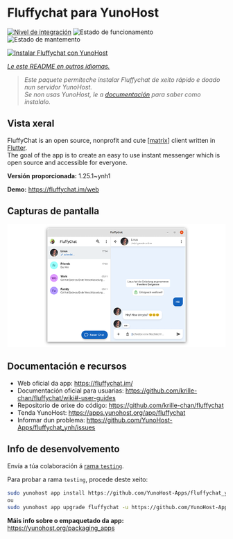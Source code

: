 <!--
NOTA: Este README foi creado automáticamente por <https://github.com/YunoHost/apps/tree/master/tools/readme_generator>
NON debe editarse manualmente.
-->

# Fluffychat para YunoHost

[![Nivel de integración](https://apps.yunohost.org/badge/integration/fluffychat)](https://ci-apps.yunohost.org/ci/apps/fluffychat/)
![Estado de funcionamento](https://apps.yunohost.org/badge/state/fluffychat)
![Estado de mantemento](https://apps.yunohost.org/badge/maintained/fluffychat)

[![Instalar Fluffychat con YunoHost](https://install-app.yunohost.org/install-with-yunohost.svg)](https://install-app.yunohost.org/?app=fluffychat)

*[Le este README en outros idiomas.](./ALL_README.md)*

> *Este paquete permíteche instalar Fluffychat de xeito rápido e doado nun servidor YunoHost.*  
> *Se non usas YunoHost, le a [documentación](https://yunohost.org/install) para saber como instalalo.*

## Vista xeral

FluffyChat is an open source, nonprofit and cute [[matrix](https://matrix.org)] client written in [Flutter](https://flutter.dev).  
The goal of the app is to create an easy to use instant messenger which is open source and accessible for everyone.


**Versión proporcionada:** 1.25.1~ynh1

**Demo:** <https://fluffychat.im/web>

## Capturas de pantalla

![Captura de pantalla de Fluffychat](./doc/screenshots/screenshot.png)

## Documentación e recursos

- Web oficial da app: <https://fluffychat.im/>
- Documentación oficial para usuarias: <https://github.com/krille-chan/fluffychat/wiki#-user-guides>
- Repositorio de orixe do código: <https://github.com/krille-chan/fluffychat>
- Tenda YunoHost: <https://apps.yunohost.org/app/fluffychat>
- Informar dun problema: <https://github.com/YunoHost-Apps/fluffychat_ynh/issues>

## Info de desenvolvemento

Envía a túa colaboración á [rama `testing`](https://github.com/YunoHost-Apps/fluffychat_ynh/tree/testing).

Para probar a rama `testing`, procede deste xeito:

```bash
sudo yunohost app install https://github.com/YunoHost-Apps/fluffychat_ynh/tree/testing --debug
ou
sudo yunohost app upgrade fluffychat -u https://github.com/YunoHost-Apps/fluffychat_ynh/tree/testing --debug
```

**Máis info sobre o empaquetado da app:** <https://yunohost.org/packaging_apps>
